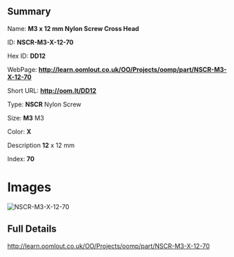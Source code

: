 

## Summary
 
Name: __M3 x 12 mm Nylon Screw Cross Head__

ID: __NSCR-M3-X-12-70__

Hex ID: __DD12__

WebPage: __http://learn.oomlout.co.uk/OO/Projects/oomp/part/NSCR-M3-X-12-70__

Short URL: __http://oom.lt/DD12__


Type: __NSCR__ Nylon Screw 

Size: __M3__ M3 

Color: __X__  

Description __12__ x 12 mm 

Index: __70__


 # Images
![NSCR-M3-X-12-70](http://oomlout.com/oomp-gen/parts/NSCR-M3-X-12-70/NSCR-M3-X-12-70_420.jpg)



 ## Full Details

 http://learn.oomlout.co.uk/OO/Projects/oomp/part/NSCR-M3-X-12-70














